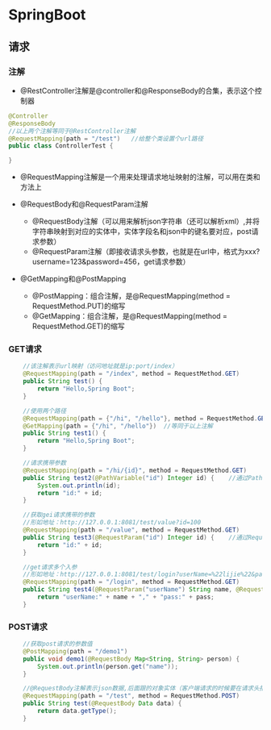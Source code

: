 # SpringBoot

## 请求

### 注解

+ @RestController注解是@controller和@ResponseBody的合集，表示这个控制器

```java
@Controller
@ResponseBody
//以上两个注解等同于@RestController注解
@RequestMapping(path = "/test")   //给整个类设置个url路径
public class ControllerTest {

}
```

+ @RequestMapping注解是一个用来处理请求地址映射的注解，可以用在类和方法上
+ @RequestBody和@RequestParam注解
  - @RequestBody注解（可以用来解析json字符串（还可以解析xml）,并将字符串映射到对应的实体中，实体字段名和json中的键名要对应，post请求参数）
  - @RequestParam注解（即接收请求头参数，也就是在url中，格式为xxx?username=123&password=456，get请求参数）

+ @GetMapping和@PostMapping
  - @PostMapping：组合注解，是@RequestMapping(method = RequestMethod.PUT)的缩写
  - @GetMapping：组合注解，是@RequestMapping(method = RequestMethod.GET)的缩写

### GET请求

```java
    //该注解表示url映射（访问地址就是ip:port/index）
    @RequestMapping(path = "/index", method = RequestMethod.GET)
    public String test() {
        return "Hello,Spring Boot";
    }
```

```java
    //使用两个路径
    @RequestMapping(path = {"/hi", "/hello"}, method = RequestMethod.GET)
    @GetMapping(path = {"/hi", "/hello"})  //等同于以上注解
    public String test1() {
        return "Hello,Spring Boot";
    }
```

```java
    //请求携带参数
    @RequestMapping(path = "/hi/{id}", method = RequestMethod.GET)
    public String test2(@PathVariable("id") Integer id) {    //通过PathVariable注解来获取入参
        System.out.println(id);
        return "id:" + id;
    }
```

```java
    //获取gei请求携带的参数
    //形如地址：http://127.0.0.1:8081/test/value?id=100
    @RequestMapping(path = "/value", method = RequestMethod.GET)
    public String test3(@RequestParam("id") Integer id) {    //通过RequestParam注解来获取入参
        return "id:" + id;
    }
```

```java
    //get请求多个入参
    //形如地址：http://127.0.0.1:8081/test/login?userName=%22lijie%22&pass=%22123455%22
    @RequestMapping(path = "/login", method = RequestMethod.GET)
    public String test4(@RequestParam("userName") String name, @RequestParam("pass") String pass) {    //通过RequestParam注解来获取入参
        return "userName:" + name + "," + "pass:" + pass;
    }
```

### POST请求

```java
    //获取post请求的参数值
    @PostMapping(path = "/demo1")
    public void demo1(@RequestBody Map<String, String> person) {
        System.out.println(person.get("name"));
    }
```

```java
    //@RequestBody注解表示json数据,后面跟的对象实体（客户端请求的时候要在请求头指定content-type为application/json charset=utf-8）
    @RequestMapping(path = "/test", method = RequestMethod.POST)
    public String test(@RequestBody Data data) {
        return data.getType();
    }
```

